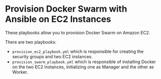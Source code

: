 # Provision Docker Swarm with Ansible on EC2 Instances

These playbooks allow you to provision Docker Swarm on Amazon EC2.

There are two playbooks:
* `provision_ec2_playbook.yml` which is responsible for creating the security groups and two EC2 instances.
* `provision_swarm_playbook.yml` which is responsible of installing Docker on the two EC2 instances, initializing one as Manager and the other as Worker.